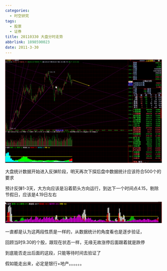 ```yaml
---
categories:
  - 时空研究
tags:
  - 股票
  - 证券
title: 20110330 大盘分时走势
abbrlink: 1898590023
date: 2011-3-30
---
```

![20110330-0](/images/20110330-0.gif)

大盘统计数据开始进入反弹阶段，明天再次下探后盘中数据统计应该符合500个的要求

预计反弹1-3天，大方向应该是沿着箭头方向运行，到达下一个时间点4.15，剔除节假日，应该是4.19日左右

![20110330-1](/images/20110331-0.gif)

一直都是认为这两段性质是一样的，从数据统计的角度看也是逐步验证，

回顾当时9.30的个股，跟现在状态一样，无缘无故涨停后面跟着就是跌停

到底能否走出后面的这段，只能等待时间去验证了

假如能走出来，必定是银行+地产。。。。。。